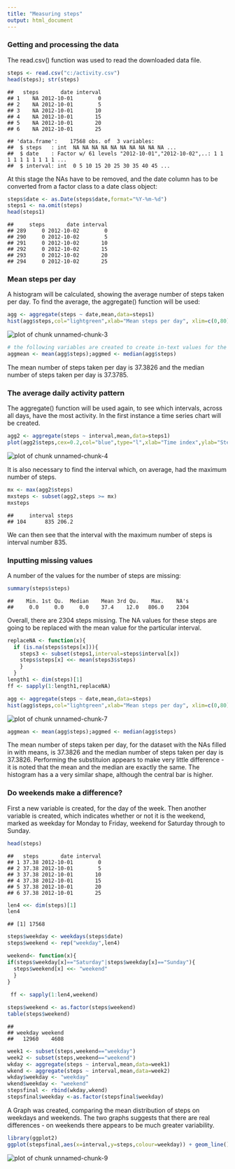 ```yaml
---
title: "Measuring steps"
output: html_document
---
```


### Getting and processing the data

The read.csv() function was used to read the downloaded data file.  


```r
steps <- read.csv("c:/activity.csv")
head(steps); str(steps)
```

```
##   steps       date interval
## 1    NA 2012-10-01        0
## 2    NA 2012-10-01        5
## 3    NA 2012-10-01       10
## 4    NA 2012-10-01       15
## 5    NA 2012-10-01       20
## 6    NA 2012-10-01       25
```

```
## 'data.frame':	17568 obs. of  3 variables:
##  $ steps   : int  NA NA NA NA NA NA NA NA NA NA ...
##  $ date    : Factor w/ 61 levels "2012-10-01","2012-10-02",..: 1 1 1 1 1 1 1 1 1 1 ...
##  $ interval: int  0 5 10 15 20 25 30 35 40 45 ...
```
At this stage the NAs have to be removed, and the date column has to be converted from a factor class to a date class object:


```r
steps$date <- as.Date(steps$date,format="%Y-%m-%d")
steps1 <- na.omit(steps)
head(steps1)
```

```
##     steps       date interval
## 289     0 2012-10-02        0
## 290     0 2012-10-02        5
## 291     0 2012-10-02       10
## 292     0 2012-10-02       15
## 293     0 2012-10-02       20
## 294     0 2012-10-02       25
```

### Mean steps per day

A histogram will be calculated, showing the average number of steps taken per day.  To find the average, the aggregate() function will be used:

```r
agg <- aggregate(steps ~ date,mean,data=steps1)
hist(agg$steps,col="lightgreen",xlab="Mean steps per day", xlim=c(0,80),main="Histogram of mean steps per day",breaks=12)
```

![plot of chunk unnamed-chunk-3](figure/unnamed-chunk-3.png) 

```r
# the following variables are created to create in-text values for the mean and median, as seen immediately below this R code.
aggmean <- mean(agg$steps);aggmed <- median(agg$steps)
```
The mean number of steps taken per day is 37.3826 and the median number of steps taken per day is 37.3785.




### The average daily activity pattern

The aggregate() function will be used again, to see which intervals, across all days, have the most activity.  In the first instance a time series chart will be created.

```r
agg2 <- aggregate(steps ~ interval,mean,data=steps1)
plot(agg2$steps,cex=0.2,col="blue",type="l",xlab="Time index",ylab="Steps taken",main="Time series of mean steps taken over the course of a day")
```

![plot of chunk unnamed-chunk-4](figure/unnamed-chunk-4.png) 

It is also necessary to find the interval which, on average, had the maximum number of steps.


```r
mx <- max(agg2$steps)
mxsteps <- subset(agg2,steps >= mx)
mxsteps
```

```
##     interval steps
## 104      835 206.2
```
We can then see that the interval with the maximum number of steps is interval number 835.

### Inputting missing values

A number of the values for the number of steps are missing:

```r
summary(steps$steps)
```

```
##    Min. 1st Qu.  Median    Mean 3rd Qu.    Max.    NA's 
##     0.0     0.0     0.0    37.4    12.0   806.0    2304
```
Overall, there are 2304 steps missing.  The NA values for these steps are going to be replaced with the mean value for the particular interval.

```r
replaceNA <- function(x){
  if (is.na(steps$steps[x])){
    steps3 <- subset(steps1,interval=steps$interval[x])
    steps$steps[x] <<- mean(steps3$steps)
    }
  }
length1 <- dim(steps)[1]
ff <- sapply(1:length1,replaceNA)

agg <- aggregate(steps ~ date,mean,data=steps)
hist(agg$steps,col="lightgreen",xlab="Mean steps per day", xlim=c(0,80),main="Histogram of mean steps per day, NAs converted to interval means",breaks=12)
```

![plot of chunk unnamed-chunk-7](figure/unnamed-chunk-7.png) 

```r
aggmean <- mean(agg$steps);aggmed <- median(agg$steps)
```
The mean number of steps taken per day, for the dataset with the NAs filled in with means, is 37.3826 and the median number of steps taken per day is 37.3826.  Performing the substituion appears to make very little difference - it is noted that the mean and the median are exactly the same.  The histogram has a a very similar shape, although the central bar is higher.

### Do weekends make a difference?

First a new variable is created, for the day of the week.  Then another variable is created, which indicates whether or not it is the weekend, marked as weekday for Monday to Friday, weekend for Saturday through to Sunday.

```r
head(steps)
```

```
##   steps       date interval
## 1 37.38 2012-10-01        0
## 2 37.38 2012-10-01        5
## 3 37.38 2012-10-01       10
## 4 37.38 2012-10-01       15
## 5 37.38 2012-10-01       20
## 6 37.38 2012-10-01       25
```

```r
len4 <<- dim(steps)[1]
len4
```

```
## [1] 17568
```

```r
steps$weekday <- weekdays(steps$date)
steps$weekend <- rep("weekday",len4)

weekend<- function(x){
if(steps$weekday[x]=="Saturday"|steps$weekday[x]=="Sunday"){
  steps$weekend[x] <<- "weekend"
  }
}
  
 ff <- sapply(1:len4,weekend) 

steps$weekend <- as.factor(steps$weekend)
table(steps$weekend)
```

```
## 
## weekday weekend 
##   12960    4608
```

```r
week1 <- subset(steps,weekend=="weekday")
week2 <- subset(steps,weekend=="weekend")
wkday <- aggregate(steps ~ interval,mean,data=week1)
wkend <- aggregate(steps ~ interval,mean,data=week2)
wkday$weekday <- "weekday"
wkend$weekday <- "weekend"
stepsfinal <- rbind(wkday,wkend)
stepsfinal$weekday <-as.factor(stepsfinal$weekday)
```
A Graph was created, comparing the mean distribution of steps on weekdays and weekends.  The two graphs suggests that there are real differences - on weekends there appears to be much greater variability.  

```r
library(ggplot2)
ggplot(stepsfinal,aes(x=interval,y=steps,colour=weekday)) + geom_line() + facet_grid(weekday ~ .) + labs(y="Steps",x="Interval") + ggtitle("Comparison of steps taken on weekdays and on weekends")
```

![plot of chunk unnamed-chunk-9](figure/unnamed-chunk-9.png) 
